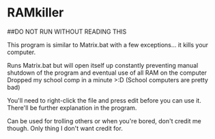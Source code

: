 # RAMkiller

##DO NOT RUN WITHOUT READING THIS

This program is similar to Matrix.bat with a few exceptions... it kills your computer.

Runs Matrix.bat but will open itself up constantly preventing manual shutdown of the program and eventual use of all RAM on the computer
Dropped my school comp in a minute >:D (School computers are pretty bad)

You'll need to right-click the file and press edit before you can use it. There'll be further explanation in the program.

Can be used for trolling others or when you're bored, don't credit me though. Only thing I don't want credit for.

